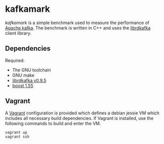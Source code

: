 # kafkamark

_kafkamark_ is a simple benchmark used to measure the performance of [Apache
kafka](https://kafka.apache.org).  The benchmark is written in C++ and uses the
[librdkafka](https://github.com/edenhill/librdkafka) client library.

## Dependencies
Required:
* The GNU toolchain
* GNU make
* [librdkafka v0.9.5](https://github.com/edenhill/librdkafka)
* [boost 1.55](http://www.boost.org)

## Vagrant

A [Vagrant](https://www.vagrantup.com) configuration is provided which defines
a debian jessie VM which includes all necessary build dependencies.  If Vagrant
is installed, use the following commands to build and enter the VM.

```
vagrant up
vagrant ssh
```
